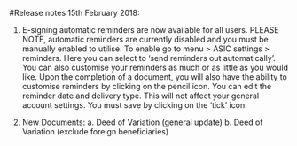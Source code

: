 #Release notes 15th February 2018:
1.	E-signing automatic reminders are now available for all users. PLEASE NOTE, automatic reminders are currently disabled and you must be  manually enabled to utilise. To enable go to menu > ASIC settings > reminders. Here you can select to ‘send reminders out automatically’. You can also customise your reminders as much or as little as you would like. 
Upon the completion of a document, you will also have the ability to customise reminders by clicking on the pencil icon. You can edit the reminder date and delivery type. This will not affect your general account settings. You must save by clicking on the ‘tick’ icon. 

2.	New Documents: 
a.	Deed of Variation (general update) 
b.	Deed of Variation (exclude foreign beneficiaries) 
